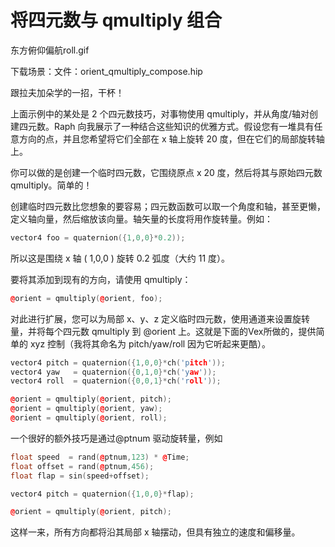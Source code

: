 # 将四元数与 qmultiply 组合

东方俯仰偏航roll.gif

下载场景：文件：orient_qmultiply_compose.hip

跟拉夫加朵学的一招，干杯！

上面示例中的某处是 2 个四元数技巧，对事物使用 qmultiply，并从角度/轴对创建四元数。Raph 向我展示了一种结合这些知识的优雅方式。假设您有一堆具有任意方向的点，并且您希望将它们全部在 x 轴上旋转 20 度，但在它们的局部旋转轴上。

你可以做的是创建一个临时四元数，它围绕原点 x 20 度，然后将其与原始四元数 qmultiply。简单的！

创建临时四元数比您想象的要容易；四元数函数可以取一个角度和轴，甚至更懒，定义轴向量，然后缩放该向量。轴矢量的长度将用作旋转量。例如：

```cpp
vector4 foo = quaternion({1,0,0}*0.2));
```

所以这是围绕 x 轴 ( 1,0,0 ) 旋转 0.2 弧度（大约 11 度）。

要将其添加到现有的方向，请使用 qmultiply：

```cpp
@orient = qmultiply(@orient, foo);
```

对此进行扩展，您可以为局部 x、y、z 定义临时四元数，使用通道来设置旋转量，并将每个四元数 qmultiply 到 @orient 上。这就是下面的Vex所做的，提供简单的 xyz 控制（我将其命名为 pitch/yaw/roll 因为它听起来更酷）。

```cpp
vector4 pitch = quaternion({1,0,0}*ch('pitch'));
vector4 yaw   = quaternion({0,1,0}*ch('yaw'));
vector4 roll  = quaternion({0,0,1}*ch('roll'));

@orient = qmultiply(@orient, pitch);
@orient = qmultiply(@orient, yaw);
@orient = qmultiply(@orient, roll);
```

一个很好的额外技巧是通过@ptnum 驱动旋转量，例如

```cpp
float speed  = rand(@ptnum,123) * @Time;
float offset = rand(@ptnum,456);
float flap = sin(speed+offset);

vector4 pitch = quaternion({1,0,0}*flap);

@orient = qmultiply(@orient, pitch);
```

这样一来，所有方向都将沿其局部 x 轴摆动，但具有独立的速度和偏移量。

